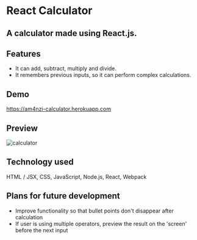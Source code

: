 # React Calculator

A calculator made using React.js. 
---

## Features

-   It can add, subtract, multiply and divide.
-   It remembers previous inputs, so it can perform complex calculations.

## Demo

https://am4nzi-calculator.herokuapp.com

## Preview

![calculator](https://user-images.githubusercontent.com/45455994/68073740-9a2a6400-fd93-11e9-8b90-0a211d8e1f10.png)


## Technology used

HTML / JSX, CSS, JavaScript, Node.js, React, Webpack

## Plans for future development

-   Improve functionality so that bullet points don't disappear after calculation
-   If user is using multiple operators, preview the result on the 'screen' before the next input

